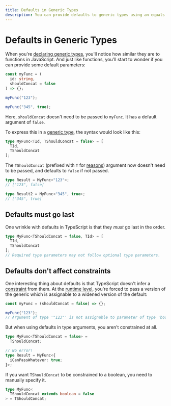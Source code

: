 ```yaml
---
title: Defaults in Generic Types
description: You can provide defaults to generic types using an equals sign. This helps make generic types more flexible.
---
```


# Defaults in Generic Types

When you're [declaring generic types](./declaring-generic-types.md), you'll notice how similar they are to functions in JavaScript. And just like functions, you'll start to wonder if you can provide some default parameters:

```typescript
const myFunc = (
  id: string,
  shouldConcat = false
) => {};

myFunc("123");

myFunc("345", true);
```

Here, `shouldConcat` doesn't need to be passed to `myFunc`. It has a default argument of `false`.

To express this in a [generic type](./what-is-a-generic-type.md), the syntax would look like this:

```typescript
type MyFunc<TId, TShouldConcat = false> = [
  TId,
  TShouldConcat
];
```

The `TShouldConcat` (prefixed with `T` for [reasons](./why-is-t-the-convention.md)) argument now doesn't need to be passed, and defaults to `false` if not passed.

```typescript
type Result = MyFunc<"123">;
// ["123", false]

type Result2 = MyFunc<"345", true>;
// ["345", true]
```

## Defaults must go last

One wrinkle with defaults in TypeScript is that they _must_ go last in the order.

```typescript
type MyFunc<TShouldConcat = false, TId> = [
  TId,
  TShouldConcat
];
// Required type parameters may not follow optional type parameters.
```

## Defaults don't affect constraints

One interesting thing about defaults is that TypeScript doesn't infer a [constraint](./constraints-in-generic-types.md) from them. At the [runtime level](./runtime-level-vs-type-level.md), you're forced to pass a version of the generic which is assignable to a widened version of the default:

```typescript
const myFunc = (shouldConcat = false) => {};

myFunc("123");
// Argument of type '"123"' is not assignable to parameter of type 'boolean | undefined'.
```

But when using defaults in type arguments, you aren't constrained at all.

```typescript
type MyFunc<TShouldConcat = false> =
  TShouldConcat;

// No error!
type Result = MyFunc<{
  iCanPassWhatever: true;
}>;
```

If you want `TShouldConcat` to be constrained to a boolean, you need to manually specify it.

```typescript
type MyFunc<
  TShouldConcat extends boolean = false
> = TShouldConcat;
```
